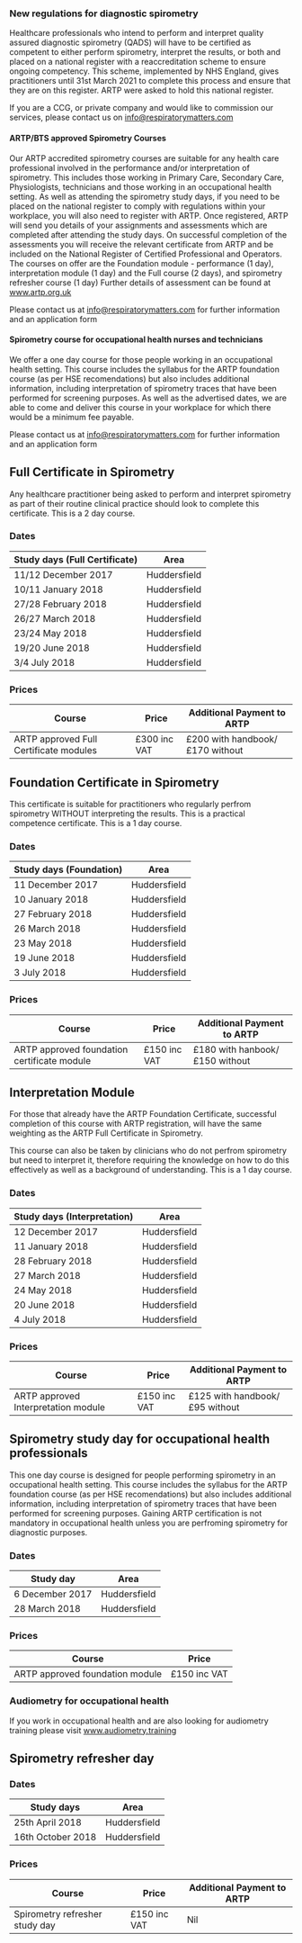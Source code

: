 ### New regulations for diagnostic spirometry

Healthcare professionals who intend to perform and interpret quality assured diagnostic spirometry (QADS) will have to be certified as competent to either perform spirometry, interpret the results, or both and placed on a national register with a reaccreditation scheme to ensure ongoing competency. This scheme, implemented by NHS England, gives practitioners until 31st March 2021 to complete this process and ensure that they are on this register. ARTP were asked to hold this national register.

If you are a CCG, or private company and would like to commission our services, please contact us on info@respiratorymatters.com

#### ARTP/BTS approved Spirometry Courses

Our ARTP accredited spirometry courses are suitable for any health care professional involved in the performance and/or interpretation of spirometry. This includes those working in Primary Care, Secondary Care, Physiologists, technicians and those working in an occupational health setting. As well as attending the spirometry study days, if you need to be placed on the national register to comply with regulations within your workplace, you will also need to register with ARTP. Once registered, ARTP will send you details of your assignments and assessments which are completed after attending the study days. On successful completion of the assessments you will receive the relevant certificate from ARTP and be included on the National Register of Certified Professional and Operators. The courses on offer are the  Foundation module - performance (1 day),  interpretation module (1 day) and the Full course (2 days), and spirometry refresher course (1 day) Further details of assessment can be found at www.artp.org.uk

Please contact us at info@respiratorymatters.com for further information and an application form


#### Spirometry course for occupational health nurses and technicians

We offer a one day course for those people working in an occupational health setting. This course includes the syllabus for the ARTP foundation course (as per HSE recomendations) but also includes additional information, including interpretation of spirometry traces that have been performed for screening purposes. As well as the advertised dates, we are able to come and deliver this course in your workplace for which there would be a minimum fee payable.

Please contact us at info@respiratorymatters.com for further information and an application form


## Full Certificate in Spirometry

Any healthcare practitioner being asked to perform and interpret spirometry as part of their routine clinical practice should look to complete this certificate. This is a 2 day course.

### Dates

| Study days (Full Certificate) | Area          |
|--------------------------------|--------------|
|11/12 December 2017             | Huddersfield |
|10/11 January 2018              | Huddersfield |
|27/28 February 2018             |  Huddersfield|
|26/27 March 2018                | Huddersfield |
|23/24 May 2018                  | Huddersfield |
|19/20 June 2018                 | Huddersfield |
|3/4 July 2018                   | Huddersfield |

### Prices

| Course                                  | Price        | Additional Payment to ARTP     |
|-----------------------------------------|------------- |--------------------------------|
| ARTP approved Full Certificate modules  |£300 inc VAT  | £200 with handbook/£170 without|


## Foundation Certificate in Spirometry

This certificate is suitable for practitioners who regularly perfrom spirometry WITHOUT interpreting the results. This is a practical competence certificate. This is a 1 day course.

### Dates

| Study days (Foundation)  | Area         |
|--------------------------|--------------|
|11 December 2017          | Huddersfield |
|10 January 2018           | Huddersfield |
|27 February 2018          | Huddersfield |
|26 March 2018             | Huddersfield |
|23 May 2018               | Huddersfield |
|19 June 2018              | Huddersfield |
|3 July 2018               | Huddersfield |

### Prices

| Course                                     | Price          | Additional Payment to ARTP   |
|--------------------------------------------|----------------|------------------------------|
| ARTP approved foundation certificate module| £150 inc VAT   |£180 with hanbook/£150 without|


## Interpretation Module

For those that already have the ARTP Foundation Certificate, successful completion of this course with ARTP registration, will have the same weighting as the ARTP Full Certificate in Spirometry.

This course can also be taken by clinicians who do not perfrom spirometry but need to interpret it, therefore requiring the knowledge on how to do this effectively as well as a background of understanding. This is a 1 day course.

### Dates

| Study days (Interpretation) | Area         |
|-----------------------------|--------------|
|12 December 2017             | Huddersfield |
|11 January 2018              | Huddersfield |
|28 February 2018             | Huddersfield |
|27 March 2018                | Huddersfield |
|24 May 2018                  | Huddersfield |
|20 June 2018                 | Huddersfield |
| 4 July 2018                 | Huddersfield |

### Prices

| Course                                     | Price          | Additional Payment to ARTP   |
|--------------------------------------------|----------------|------------------------------|
| ARTP approved Interpretation module        | £150 inc VAT   |£125 with handbook/£95 without|


## Spirometry study day for occupational health professionals

This one day course is designed for people performing spirometry in an occupational health setting. This course includes the syllabus for the ARTP foundation course (as per HSE recomendations) but also includes additional information, including interpretation of spirometry traces that have been performed for screening purposes. Gaining ARTP certification is not mandatory in occupational health unless you are perfroming spirometry for diagnostic purposes.

### Dates

| Study day                | Area         |
|--------------------------|--------------|
|6 December 2017           | Huddersfield |
|28 March 2018             | Huddersfield |

### Prices

| Course                            | Price          |
|-----------------------------------|----------------|
| ARTP approved foundation module   | £150 inc VAT   |


### Audiometry for occupational health
  
If you work in occupational health and are also looking for audiometry training please visit www.audiometry.training
 
## Spirometry refresher day

### Dates

| Study days                  | Area         |
|-----------------------------|--------------|
| 25th April 2018             | Huddersfield |
| 16th October 2018           | Huddersfield |

### Prices

| Course                                     | Price          | Additional Payment to ARTP|
|--------------------------------------------|----------------|---------------------------|
| Spirometry refresher  study day            | £150 inc VAT   | Nil                       |
